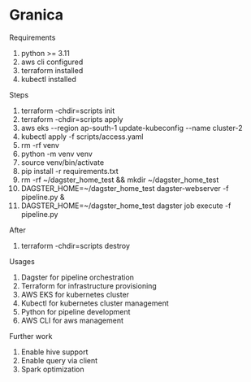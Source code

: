 # Granica

Requirements
1. python >= 3.11
2. aws cli configured
3. terraform installed
4. kubectl installed

Steps
1. terraform -chdir=scripts init
2. terraform -chdir=scripts apply
3. aws eks --region ap-south-1 update-kubeconfig --name cluster-2
4. kubectl apply -f scripts/access.yaml
5. rm -rf venv 
6. python -m venv venv
7. source venv/bin/activate
8. pip install -r requirements.txt 
9. rm -rf ~/dagster_home_test && mkdir ~/dagster_home_test
10. DAGSTER_HOME=~/dagster_home_test dagster-webserver -f pipeline.py &
11. DAGSTER_HOME=~/dagster_home_test dagster job execute -f pipeline.py


After 
1. terraform -chdir=scripts destroy


Usages
1. Dagster for pipeline orchestration
2. Terraform for infrastructure provisioning
3. AWS EKS for kubernetes cluster
4. Kubectl for kubernetes cluster management
5. Python for pipeline development
6. AWS CLI for aws management

Further work
1. Enable hive support
2. Enable query via client
3. Spark optimization
